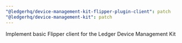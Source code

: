 ```yaml
---
"@ledgerhq/device-management-kit-flipper-plugin-client": patch
"@ledgerhq/device-management-kit": patch
---
```


Implement basic Flipper client for the Ledger Device Management Kit
